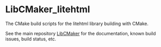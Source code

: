 # LibCMaker_litehtml

The CMake build scripts for the litehtml library building with CMake.

See the main repository [LibCMaker](https://github.com/LibCMaker/LibCMaker) for the documentation, known build issues, build status, etc.
